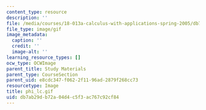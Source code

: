 ```yaml
---
content_type: resource
description: ''
file: /media/courses/18-013a-calculus-with-applications-spring-2005/db7ab29db72a04d4c5f3ac767c92cf84_phi_lc.gif
file_type: image/gif
image_metadata:
  caption: ''
  credit: ''
  image-alt: ''
learning_resource_types: []
ocw_type: OCWImage
parent_title: Study Materials
parent_type: CourseSection
parent_uid: e8cdc347-f062-2f11-96ad-2879f268cc73
resourcetype: Image
title: phi_lc.gif
uid: db7ab29d-b72a-04d4-c5f3-ac767c92cf84
---
```

